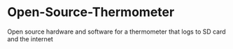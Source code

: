 # Open-Source-Thermometer
Open source hardware and software for a thermometer that logs to SD card and the internet
